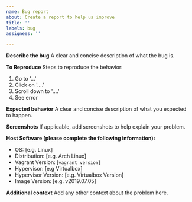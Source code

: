 ```yaml
---
name: Bug report
about: Create a report to help us improve
title: ''
labels: bug
assignees: ''

---
```


**Describe the bug**
A clear and concise description of what the bug is.

**To Reproduce**
Steps to reproduce the behavior:
1. Go to '...'
2. Click on '....'
3. Scroll down to '....'
4. See error

**Expected behavior**
A clear and concise description of what you expected to happen.

**Screenshots**
If applicable, add screenshots to help explain your problem.

**Host Software (please complete the following information):**
 - OS: [e.g. Linux]
 - Distribution: [e.g. Arch Linux]
 - Vagrant Version: [`vagrant version`]
 - Hypervisor: [e.g Virtualbox]
 - Hypervisor Version: [e.g. Virtualbox Version]
 - Image Version: [e.g. v2019.07.05]

**Additional context**
Add any other context about the problem here.
